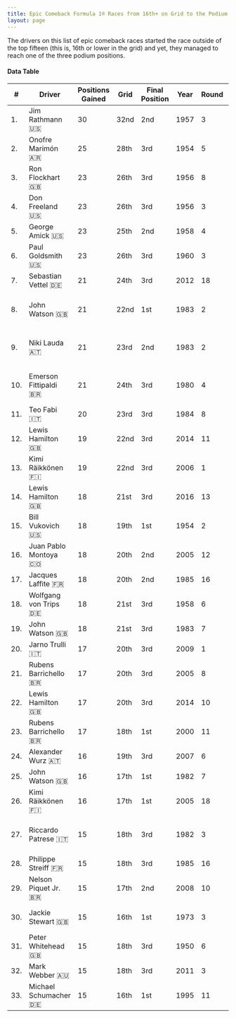 ```yaml
---
title: Epic Comeback Formula 1® Races from 16th+ on Grid to the Podium
layout: page
---
```


<canvas id="chart" width="400" height="180"></canvas>
<script>
var data = {
    "datasets": [
        {
            "backgroundColor": "#f3a935",
            "borderColor": "#f68639",
            "borderWidth": 1,
            "data": [
                30.0,
                25.0,
                23.0,
                23.0,
                23.0,
                23.0,
                21.0,
                21.0,
                21.0,
                21.0,
                20.0,
                19.0,
                19.0,
                18.0,
                18.0,
                18.0,
                18.0,
                18.0,
                18.0,
                17.0,
                17.0,
                17.0,
                17.0,
                16.0,
                16.0,
                16.0,
                15.0,
                15.0,
                15.0,
                15.0,
                15.0,
                15.0,
                15.0
            ],
            "label": "Positions Gained"
        }
    ],
    "labels": [
        "Jim Rathmann 🇺🇸",
        "Onofre Marimón 🇦🇷",
        "Ron Flockhart 🇬🇧",
        "Don Freeland 🇺🇸",
        "George Amick 🇺🇸",
        "Paul Goldsmith 🇺🇸",
        "Sebastian Vettel 🇩🇪",
        "John Watson 🇬🇧",
        "Niki Lauda 🇦🇹",
        "Emerson Fittipaldi 🇧🇷",
        "Teo Fabi 🇮🇹",
        "Lewis Hamilton 🇬🇧",
        "Kimi Räikkönen 🇫🇮",
        "Lewis Hamilton 🇬🇧",
        "Bill Vukovich 🇺🇸",
        "Juan Pablo Montoya 🇨🇴",
        "Jacques Laffite 🇫🇷",
        "Wolfgang von Trips 🇩🇪",
        "John Watson 🇬🇧",
        "Jarno Trulli 🇮🇹",
        "Rubens Barrichello 🇧🇷",
        "Lewis Hamilton 🇬🇧",
        "Rubens Barrichello 🇧🇷",
        "Alexander Wurz 🇦🇹",
        "John Watson 🇬🇧",
        "Kimi Räikkönen 🇫🇮",
        "Riccardo Patrese 🇮🇹",
        "Philippe Streiff 🇫🇷",
        "Nelson Piquet Jr. 🇧🇷",
        "Jackie Stewart 🇬🇧",
        "Peter Whitehead 🇬🇧",
        "Mark Webber 🇦🇺",
        "Michael Schumacher 🇩🇪"
    ]
};
var options = {
  legend: {
    display: false
  },
  scales: {
    xAxes: [{
      ticks: {
        beginAtZero: true,
        maxRotation: 180
      }
    }],
    yAxes: [{
      ticks: {
        beginAtZero: true
      }
    }]
  }
};
new Chart("chart", {
    data: data,
    type: 'bar',
    options: options
});
</script>

The drivers on this list of epic comeback races started the race outside of the top fifteen (this is, 16th or lower in the grid) and yet, they managed to reach one of the three podium positions.

#### Data Table

| # | Driver | Positions Gained | Grid | Final Position | Year | Round | Race |
|--|--|--|--|--|--|--|--|
| 1. | Jim Rathmann 🇺🇸 | 30 | 32nd | 2nd | 1957 | 3 | Indianapolis 500 |
| 2. | Onofre Marimón 🇦🇷 | 25 | 28th | 3rd | 1954 | 5 | British Grand Prix |
| 3. | Ron Flockhart 🇬🇧 | 23 | 26th | 3rd | 1956 | 8 | Italian Grand Prix |
| 4. | Don Freeland 🇺🇸 | 23 | 26th | 3rd | 1956 | 3 | Indianapolis 500 |
| 5. | George Amick 🇺🇸 | 23 | 25th | 2nd | 1958 | 4 | Indianapolis 500 |
| 6. | Paul Goldsmith 🇺🇸 | 23 | 26th | 3rd | 1960 | 3 | Indianapolis 500 |
| 7. | Sebastian Vettel 🇩🇪 | 21 | 24th | 3rd | 2012 | 18 | Abu Dhabi Grand Prix |
| 8. | John Watson 🇬🇧 | 21 | 22nd | 1st | 1983 | 2 | United States Grand Prix West |
| 9. | Niki Lauda 🇦🇹 | 21 | 23rd | 2nd | 1983 | 2 | United States Grand Prix West |
| 10. | Emerson Fittipaldi 🇧🇷 | 21 | 24th | 3rd | 1980 | 4 | United States Grand Prix West |
| 11. | Teo Fabi 🇮🇹 | 20 | 23rd | 3rd | 1984 | 8 | Detroit Grand Prix |
| 12. | Lewis Hamilton 🇬🇧 | 19 | 22nd | 3rd | 2014 | 11 | Hungarian Grand Prix |
| 13. | Kimi Räikkönen 🇫🇮 | 19 | 22nd | 3rd | 2006 | 1 | Bahrain Grand Prix |
| 14. | Lewis Hamilton 🇬🇧 | 18 | 21st | 3rd | 2016 | 13 | Belgian Grand Prix |
| 15. | Bill Vukovich 🇺🇸 | 18 | 19th | 1st | 1954 | 2 | Indianapolis 500 |
| 16. | Juan Pablo Montoya 🇨🇴 | 18 | 20th | 2nd | 2005 | 12 | German Grand Prix |
| 17. | Jacques Laffite 🇫🇷 | 18 | 20th | 2nd | 1985 | 16 | Australian Grand Prix |
| 18. | Wolfgang von Trips 🇩🇪 | 18 | 21st | 3rd | 1958 | 6 | French Grand Prix |
| 19. | John Watson 🇬🇧 | 18 | 21st | 3rd | 1983 | 7 | Detroit Grand Prix |
| 20. | Jarno Trulli 🇮🇹 | 17 | 20th | 3rd | 2009 | 1 | Australian Grand Prix |
| 21. | Rubens Barrichello 🇧🇷 | 17 | 20th | 3rd | 2005 | 8 | Canadian Grand Prix |
| 22. | Lewis Hamilton 🇬🇧 | 17 | 20th | 3rd | 2014 | 10 | German Grand Prix |
| 23. | Rubens Barrichello 🇧🇷 | 17 | 18th | 1st | 2000 | 11 | German Grand Prix |
| 24. | Alexander Wurz 🇦🇹 | 16 | 19th | 3rd | 2007 | 6 | Canadian Grand Prix |
| 25. | John Watson 🇬🇧 | 16 | 17th | 1st | 1982 | 7 | Detroit Grand Prix |
| 26. | Kimi Räikkönen 🇫🇮 | 16 | 17th | 1st | 2005 | 18 | Japanese Grand Prix |
| 27. | Riccardo Patrese 🇮🇹 | 15 | 18th | 3rd | 1982 | 3 | United States Grand Prix West |
| 28. | Philippe Streiff 🇫🇷 | 15 | 18th | 3rd | 1985 | 16 | Australian Grand Prix |
| 29. | Nelson Piquet Jr. 🇧🇷 | 15 | 17th | 2nd | 2008 | 10 | German Grand Prix |
| 30. | Jackie Stewart 🇬🇧 | 15 | 16th | 1st | 1973 | 3 | South African Grand Prix |
| 31. | Peter Whitehead 🇬🇧 | 15 | 18th | 3rd | 1950 | 6 | French Grand Prix |
| 32. | Mark Webber 🇦🇺 | 15 | 18th | 3rd | 2011 | 3 | Chinese Grand Prix |
| 33. | Michael Schumacher 🇩🇪 | 15 | 16th | 1st | 1995 | 11 | Belgian Grand Prix |
